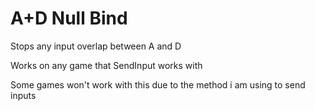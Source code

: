# A+D Null Bind

Stops any input overlap between A and D

Works on any game that SendInput works with

Some games won't work with this due to the method i am using to send inputs
